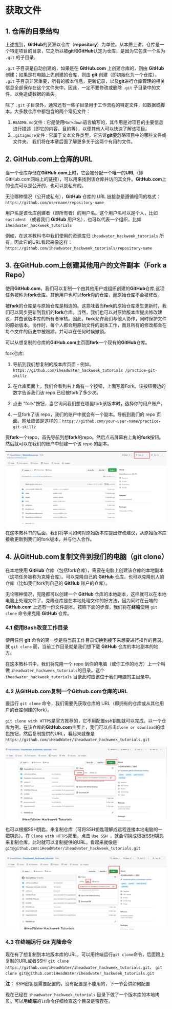 # 获取文件

## 1. 仓库的目录结构

上述提到，**GitHub**的资源以仓库（**repository**）为单位。从本质上讲，仓库是一个特定项目的目录，它之所以被**git**和**GitHub**认定为仓库，是因为它包含一个名为` .git` 的子目录。

`.git` 子目录是自动创建的，如果是在 **GitHub.com** 上创建仓库的，则由 **GitHub** 创建；如果是在电脑上先创建的仓库，则由 **git** 创建（即初始化为一个仓库）。 `.git` 子目录非常重要，所有的版本信息，更新记录，以及**git**进行仓库管理的相关信息全部保存在这个文件夹中。因此，一定不要修改或删除 `.git` 子目录中的文件，以免造成数据的丢失。

除了 `.git` 子目录外，通常还有一些子目录用于工作流程的特定文件，如数据或脚本。大多数仓库中都包含的两个常见文件：

1. `README.md`文件  : 它是使用`Markdown`语言编写的，其作用是对项目的主要信息进行描述（即它的内容、目的等），以便其他人可以快速了解该项目。
2. `.gitignore`文件 : 它属于文本文件类型，它告诉**git**要忽略项目中的哪些文件或文件夹。 我们将在本章后面了解更多关于这两个有用的文件。

## 2. GitHub.com上仓库的URL

当一个仓库存储在**GitHub.com**上时，它会被分配一个唯一的**URL**（即GitHub.com网站上的链接），可以用来找到该仓库并访问其文件。**GitHub.com**上的仓库可以是公开的，也可以是私有的。

无论哪种情况（公开或私有），**GitHub** 仓库的 URL 链接总是遵循相同的格式：`https://github.com/username/repository-name`

用户名是该仓库创建者（即所有者）的用户名。这个用户名可以是个人，比如 `eastudent` （或者我们 **GitHub** 用户名），也可以代表一个组织，比如 `iheadwater_hackweek_tutorials`

例如，在这本教科书中我们使用的资源库归 `iheadwater_hackweek_tutorials` 所有，因此它的URL看起来像这样：`https://github.com/iheadwater_hackweek_tutorials/repository-name`

## 3. 在GitHub.com上创建其他用户的文件副本（Fork a Repo）

使用**GitHub.com**，我们可以复制一个由其他用户或组织创建的**GitHub**仓库,这项任务被称为**fork**仓库。其他用户也可以**fork**你的仓库，而原始仓库不会被修改。

被**fork**的仓库是与原始仓库是相连的。这意味着当**fork**的原始仓库发生更新时，我们可以同步更新到我们的**fork**仓库。当然，我们也可以对原始版本库提出修改建议，并由该版本库的所有者审核。因此，**fork**允许我们与他人协作，同时保护文件的原始版本。协作时，每个人都会用原始文件的副本工作，而且所有的修改都会在每个文件的历史中被跟踪，并可以在任何时候撤销。

可以从想复制的仓库的**GitHub.com**主页面**fork**一个现有的**GitHub**仓库。

fork仓库:

1. 导航到我们想复制的版本库页面 - 例如。
`https://github.com/iheadwater_hackweek_tutorials
/practice-git-skillz`

2. 在仓库页面上，我们会看到右上角有一个按钮，上面写着Fork。该按钮旁边的数字告诉我们该 repo 已经被fork了多少次。
3. 点击 "fork"按钮，当它询问我们想在哪里fork该版本时，选择你的用户账户。
4. 一旦fork了该 repo，我们的账户中就会有一个副本。导航到我们的 repo 页面。网址应该是这样的：`https://github.com/your-user-name/practice-git-skillz`

要**fork**一个repo，首先导航到想**fork**的repo。然后点击屏幕右上角的**fork**按钮。然后就可以在我们的账户中创建一个该 repo 的副本。

![](../img/fork.jpg)

在这本教科书的后面，我们将学习如何对原始版本库提出修改建议，从原始版本库接收更新到我们的fork版本，并与他人合作。

## 4. 从GitHub.com复制文件到我们的电脑（git clone）

在本地使用 **GitHub** 仓库（包括fork仓库），需要在电脑上创建该仓库的本地副本（这项任务被称为克隆仓库）。可以克隆自己的 **GitHub** 仓库，也可以克隆别人的仓库（比如我们fork到自己的 **GitHub** 账户的仓库）。

无论哪种情况，克隆都可以创建一个 **GitHub** 仓库的本地副本，这样就可以在本地电脑上处理文件了。克隆仓库是在本地处理文件的好方法，因为同时在云端的 **GitHub.com** 上还有一份文件副本。按照下面的步骤，我们将在**终端**使用 `git clone` 命令来克隆 **GitHub** 仓库。

### 4.1 使用Bash改变工作目录

使用任何 **git** 命令的第一步是将当前工作目录切换到接下来想要进行操作的目录。就 `git clone` 而，当前工作目录就是我们想下载 **GitHub** 仓库的本地副本的地方。

在这本教科书中，我们将克隆一个 repo 到你的电脑（或你工作的地方）上一个叫做 `iheadwater_hackweek_tutorials`的目录。这个 `iheadwater_hackweek_tutorials` 目录此时应该位于我们电脑的主目录中。

### 4.2 从GitHub.com复制一个Github.com仓库的URL

要运行 `git clone` 命令，我们需要先获取仓库的 URL（即拥有的仓库或从其他用户的仓库创建的fork）。

`git clone with HTTPS`是官方推荐的，它不用配置ssh钥匙就可以完成。以一个仓库为例，在该仓库的**GitHub.com**主页上，我们可以点击`Clone or download`的绿色按钮，然后复制提供的URL，看起来就像是
`https://github.com/iHeadWater/iheadwater_hackweek_tutorials.git`

![](../img/https.jpg)

也可以根据SSH钥匙，来复制仓库（可将SSH钥匙理解成远程连接本地电脑的一把钥匙）。在 `Clone with HTTPS`那里，点击 `Use SSH `，就会切换成根据SSH钥匙来复制仓库，此时就可以复制提供的URL，看起来就像是
`git@github.com:iHeadWater/iheadwater_hackweek_tutorials.git`

![](../img/ssh.jpg)

### 4.3 在终端运行 Git 克隆命令

现在有了想复制到本地版本库的URL，可以用终端运行`git clone`命令，后面跟上复制的URL或者SSH:
`git clone https://github.com/iHeadWater/iheadwater_hackweek_tutorials.git`、
`git clone git@github.com:iHeadWater/iheadwater_hackweek_tutorials.git`

**注：** SSH密钥是需要配置的，没有配置是不能用的，下一节会讲如何配置

现在已经在 `iheadwater_hackweek_tutorials` 目录下做了一个版本库的本地拷贝。可以用**终端**的`ls`命令仔细检查这个目录是否存在。